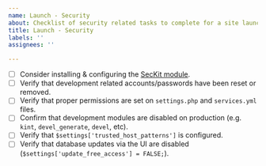 ```yaml
---
name: Launch - Security
about: Checklist of security related tasks to complete for a site launch.
title: Launch - Security
labels: ''
assignees: ''

---
```

<!-- ### PORT THIS INTO A K8S DEPLOYED SERVICE ### -->

<!-- Please check off line-items as they are completed and leave notes if necessary. -->
<!-- If an item is not relevant to this project, [strike it out](https://docs.github.com/en/github/writing-on-github/basic-writing-and-formatting-syntax#styling-text) -->
<!-- (e.g. `~~Not relevant item~~`) or remove it. If child tickets are created for -->
<!-- any line-item, please update this description to include references to them. -->

- [ ] Consider installing & configuring the [SecKit module](https://www.drupal.org/project/seckit).
- [ ] Verify that development related accounts/passwords have been reset or removed.
- [ ] Verify that proper permissions are set on `settings.php` and `services.yml` files.
- [ ] Confirm that development modules are disabled on production (e.g. `kint`, `devel_generate`, `devel`, etc).
- [ ] Verify that `$settings['trusted_host_patterns']` is configured.
- [ ] Verify that database updates via the UI are disabled (`$settings['update_free_access'] = FALSE;`).
